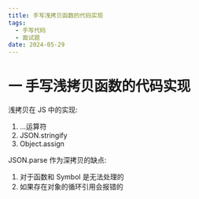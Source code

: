 ```yaml
---
title: 手写浅拷贝函数的代码实现
tags:
  - 手写代码
  - 面试题
date: 2024-05-29
---
```

# 一 手写浅拷贝函数的代码实现

浅拷贝在 JS 中的实现:
1. ...运算符
2. JSON.stringify
3. Object.assign


JSON.parse 作为深拷贝的缺点:
1. 对于函数和 Symbol 是无法处理的
2. 如果存在对象的循环引用会报错的

